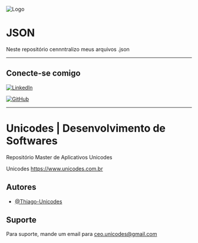 
![Logo](https://unicodes.com.br/img/git/Unicodes.png)

# JSON

Neste repositório cennntralizo meus arquivos .json

---


## Conecte-se comigo
[![LinkedIn](https://img.shields.io/badge/LinkedIn-0A66C2?style=for-the-badge&logo=linkedin&logoColor=white)](https://www.linkedin.com/in/thiago-unicodes-691449122/)

[![GitHub](https://img.shields.io/badge/GitHub-000?style=for-the-badge&logo=github&logoColor=fff)](https://www.github.com/Thiago-Unicodes)

---

# Unicodes | Desenvolvimento de Softwares

Repositório Master de Aplicativos Unicodes

Unicodes https://www.unicodes.com.br


## Autores

- [@Thiago-Unicodes](https://www.github.com/Thiago-Unicodes)


## Suporte

Para suporte, mande um email para ceo.unicodes@gmail.com
